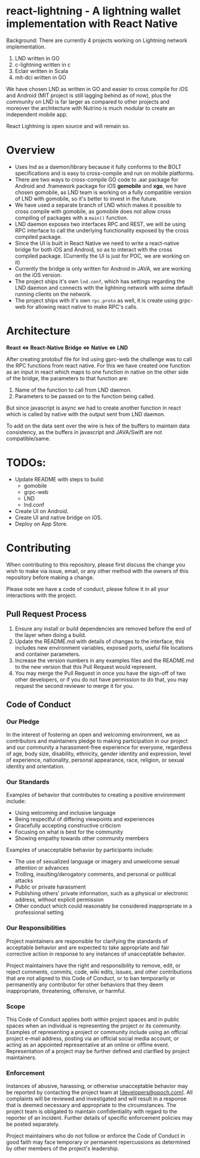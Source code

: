 # react-lightning - A lightning wallet implementation with React Native

Background: There are currently 4 projects working on Lightning network implementation.
1. LND written in GO
2. c-lightning written in c
3. Eclair written in Scala
4. mit-dci written in GO

We have chosen LND as written in GO and easier to cross compile for iOS and Android (MIT project is still lagging behind as of now), plus the community on LND is far larger as compared to other projects and moreover the architecture with Nutrino is much modular to create an independent mobile app.

React Lightning is open source and will remain so.

# Overview

* Uses lnd as a daemon/library because it fully conforms to the BOLT specifications and is easy to cross-compile and run on mobile platforms.
* There are two ways to cross-compile GO code  to .aar package for Android and .framework package for iOS **gomobile** and **xgo**, we have chosen gomobile, as LND team is working on a fully compatible version of LND with gomobile, so it's better to invest in the future.
* We have used a separate branch of LND which makes it possible to cross compile with gomobile, as gomobile does not allow cross compiling of packages with a `main()` function.
* LND daemon exposes two interfaces RPC and REST, we will be using RPC interface to call the underlying functionality exposed by the cross compiled package.
* Since the UI is built in React Native we need to write a react-native bridge for both iOS and Android, so as to interact with the cross compiled package. (Currently the UI is just for POC, we are working on it)
* Currently the bridge is only written for Android in JAVA, we are working on the iOS version.
* The project ships it's own `lnd.conf`, which has settings regarding the LND daemon and connects with the lightning network with some default running clients on the network.
* The project ships with it's own `rpc.proto` as well, it is create using grpc-web for allowing react native to make RPC's calls.

# Architecture

**React <=> React-Native Bridge <=> Native <=> LND**

After creating protobuf file for lnd using gprc-web the challenge was to call the RPC functions from react native.
For this we have created one function as an input in react which maps to one function in native on the other side of the bridge, the parameters to that function are:

1. Name of the function to call from LND daemon.
2. Parameters to be passed on to the function being called.

But since javascript is async we had to create another function in react which is called by native with the output sent from LND daemon.

To add on the data sent over the wire is hex of the buffers to maintain data consistency, as the buffers in javascript and JAVA/Swift are not compatible/same.

# TODOs:
* Update README with steps to build:
   * gomobile
   * grpc-web
   * LND
   * lnd.conf
* Create UI on Android.
* Create UI and native bridge on iOS.
* Deploy on App Store.

# Contributing

When contributing to this repository, please first discuss the change you wish to make via issue,
email, or any other method with the owners of this repository before making a change. 

Please note we have a code of conduct, please follow it in all your interactions with the project.

## Pull Request Process

1. Ensure any install or build dependencies are removed before the end of the layer when doing a 
   build.
2. Update the README.md with details of changes to the interface, this includes new environment 
   variables, exposed ports, useful file locations and container parameters.
3. Increase the version numbers in any examples files and the README.md to the new version that this
   Pull Request would represent.
4. You may merge the Pull Request in once you have the sign-off of two other developers, or if you 
   do not have permission to do that, you may request the second reviewer to merge it for you.

## Code of Conduct

### Our Pledge

In the interest of fostering an open and welcoming environment, we as
contributors and maintainers pledge to making participation in our project and
our community a harassment-free experience for everyone, regardless of age, body
size, disability, ethnicity, gender identity and expression, level of experience,
nationality, personal appearance, race, religion, or sexual identity and
orientation.

### Our Standards

Examples of behavior that contributes to creating a positive environment
include:

* Using welcoming and inclusive language
* Being respectful of differing viewpoints and experiences
* Gracefully accepting constructive criticism
* Focusing on what is best for the community
* Showing empathy towards other community members

Examples of unacceptable behavior by participants include:

* The use of sexualized language or imagery and unwelcome sexual attention or
advances
* Trolling, insulting/derogatory comments, and personal or political attacks
* Public or private harassment
* Publishing others' private information, such as a physical or electronic
  address, without explicit permission
* Other conduct which could reasonably be considered inappropriate in a
  professional setting

### Our Responsibilities

Project maintainers are responsible for clarifying the standards of acceptable
behavior and are expected to take appropriate and fair corrective action in
response to any instances of unacceptable behavior.

Project maintainers have the right and responsibility to remove, edit, or
reject comments, commits, code, wiki edits, issues, and other contributions
that are not aligned to this Code of Conduct, or to ban temporarily or
permanently any contributor for other behaviors that they deem inappropriate,
threatening, offensive, or harmful.

### Scope

This Code of Conduct applies both within project spaces and in public spaces
when an individual is representing the project or its community. Examples of
representing a project or community include using an official project e-mail
address, posting via an official social media account, or acting as an appointed
representative at an online or offline event. Representation of a project may be
further defined and clarified by project maintainers.

### Enforcement

Instances of abusive, harassing, or otherwise unacceptable behavior may be
reported by contacting the project team at [developers@opoch.com]. All
complaints will be reviewed and investigated and will result in a response that
is deemed necessary and appropriate to the circumstances. The project team is
obligated to maintain confidentiality with regard to the reporter of an incident.
Further details of specific enforcement policies may be posted separately.

Project maintainers who do not follow or enforce the Code of Conduct in good
faith may face temporary or permanent repercussions as determined by other
members of the project's leadership.

